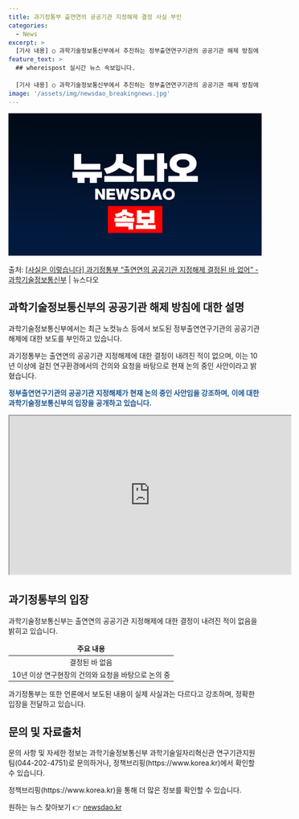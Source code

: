 ```yaml
---
title: 과기정통부 출연연의 공공기관 지정해제 결정 사실 부인
categories:
  - News
excerpt: >
  [기사 내용] ○ 과학기술정보통신부에서 추진하는 정부출연연구기관의 공공기관 해제 방침에 대해 출연연 구조조정…
feature_text: >
  ## whereispost 실시간 뉴스 속보입니다.

  [기사 내용] ○ 과학기술정보통신부에서 추진하는 정부출연연구기관의 공공기관 해제 방침에 대해 출연연 구조조정…
image: '/assets/img/newsdao_breakingnews.jpg'
---
```


![뉴스다오 속보](/assets/img/newsdao_breakingnews.jpg)

<p>출처: <a href="https://newsdao.kr/3077" rel="dofollow">[사실은 이렇습니다] 과기정통부 “출연연의 공공기관 지정해제 결정된 바 없어” - 과학기술정보통신부</a> | 뉴스다오</p>

<h2 data-ke-size="size26">과학기술정보통신부의 공공기관 해제 방침에 대한 설명</h2>
과학기술정보통신부에서는 최근 노컷뉴스 등에서 보도된 정부출연연구기관의 공공기관 해제에 대한 보도를 부인하고 있습니다.

<p data-ke-size="size16">과기정통부는 출연연의 공공기관 지정해제에 대한 결정이 내려진 적이 없으며, 이는 10년 이상에 걸친 연구환경에서의 건의와 요청을 바탕으로 현재 논의 중인 사안이라고 밝혔습니다.</p>

<b><span style="color: #1a5490;">정부출연연구기관의 공공기관 지정해제가 현재 논의 중인 사안임을 강조하며,</span></b>
<b><span style="color: #1a5490;">이에 대한 과학기술정보통신부의 입장을 공개하고 있습니다.</span></b>

<iframe src="https://www.youtube.com/embed/비디오아이디" width="560" height="315"></iframe>

<h2 data-ke-size="size26">과기정통부의 입장</h2>
과학기술정보통신부는 출연연의 공공기관 지정해제에 대한 결정이 내려진 적이 없음을 밝히고 있습니다.

<table>
<thead>
<tr>
<td style="text-align: center; height: 17px;"><b>주요 내용</b></td>
</tr>
</thead>
<tbody>
<tr>
<td style="text-align: center; height: 17px;">결정된 바 없음</td>
</tr>
<tr>
<td style="text-align: center; height: 17px;">10년 이상 연구현장의 건의와 요청을 바탕으로 논의 중</td>
</tr>
</tbody>
</table>

<p data-ke-size="size16">과기정통부는 또한 언론에서 보도된 내용이 실제 사실과는 다르다고 강조하며, 정확한 입장을 전달하고 있습니다.</p>

<h2 data-ke-size="size26">문의 및 자료출처</h2>
문의 사항 및 자세한 정보는 과학기술정보통신부 과학기술일자리혁신관 연구기관지원팀(044-202-4751)로 문의하거나, 정책브리핑(https://www.korea.kr)에서 확인할 수 있습니다.

<p data-ke-size="size16">정책브리핑(https://www.korea.kr)을 통해 더 많은 정보를 확인할 수 있습니다.</p> 

원하는 뉴스 찾아보기 👉 <a href="https://newsdao.kr" rel="dofollow">newsdao.kr</a>


